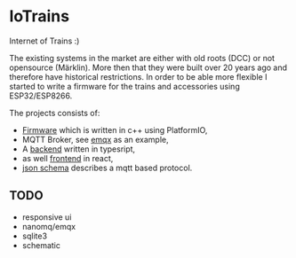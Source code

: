 # IoTrains

Internet of Trains :)


The existing systems in the market are either with old roots (DCC) or not opensource (Märklin). More then that they were built over 20 years ago and therefore have historical restrictions. In order to be able more flexible I started to write a firmware for the trains and accessories using ESP32/ESP8266.

The projects consists of:
 - [Firmware](./firmware/) which is written in c++ using PlatformIO,
 - MQTT Broker, see [emqx](./emqx) as an example,
 - A [backend](./webui/server) written in typesript,
 - as well [frontend](./webui/client/) in react,
 - [json schema](./jsonschema/) describes a mqtt based protocol.

## TODO
 - responsive ui
 - nanomq/emqx
 - sqlite3
 - schematic
